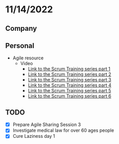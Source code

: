 # 11/14/2022

## Company

## Personal

- Agile resource
  - Video
    - [Link to the Scrum Training series part 1](https://www.youtube.com/watch?v=D8vT7G0WATM&list=PLMiSdzaUwG6JCMq2jmkqChwX3XTXdxx6w&index=9)
    - [Link to the Scrum Training series part 2](https://www.youtube.com/watch?v=b_WeHcZcx1w&list=PLMiSdzaUwG6JCMq2jmkqChwX3XTXdxx6w&index=6)
    - [Link to the Scrum Training series part 3](https://www.youtube.com/watch?v=wPvG9NZNUa4&list=PLMiSdzaUwG6JCMq2jmkqChwX3XTXdxx6w&index=8)
    - [Link to the Scrum Training series part 4](https://www.youtube.com/watch?v=G4_oHZbURgU&list=PLMiSdzaUwG6JCMq2jmkqChwX3XTXdxx6w&index=7)
    - [Link to the Scrum Training series part 5](https://www.youtube.com/watch?v=bY8kNwoGpY4&list=PLMiSdzaUwG6JCMq2jmkqChwX3XTXdxx6w&index=5)
    - [Link to the Scrum Training series part 6](https://www.youtube.com/watch?v=Rx2eO2vBRWk&list=PLMiSdzaUwG6JCMq2jmkqChwX3XTXdxx6w&index=6&t=40s)

## TODO

- [x] Prepare Agile Sharing Session 3
- [x] Investigate medical law for over 60 ages people
- [x] Cure Laziness day 1
